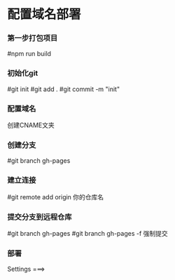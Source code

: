 # 配置域名部署

### 第一步打包项目

#npm run build 

### 初始化git

#git init 
#git add .
#git commit -m "init"

### 配置域名

创建CNAME文夹

### 创建分支

#git branch gh-pages

### 建立连接

#git remote add origin 你的仓库名

### 提交分支到远程仓库

#git branch gh-pages 
#git branch gh-pages -f 强制提交

### 部署

Settings ===>  


